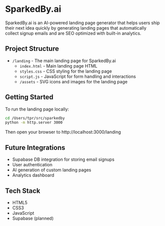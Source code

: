 # SparkedBy.ai

SparkedBy.ai is an AI-powered landing page generator that helps users ship their next idea quickly by generating landing pages that automatically collect signup emails and are SEO optimized with built-in analytics.

## Project Structure

- `/landing` - The main landing page for SparkedBy.ai
  - `index.html` - Main landing page HTML
  - `styles.css` - CSS styling for the landing page
  - `script.js` - JavaScript for form handling and interactions
  - `/assets` - SVG icons and images for the landing page

## Getting Started

To run the landing page locally:

```bash
cd /Users/tpr/src/sparkedby
python -m http.server 3000
```

Then open your browser to http://localhost:3000/landing

## Future Integrations

- Supabase DB integration for storing email signups
- User authentication
- AI generation of custom landing pages
- Analytics dashboard

## Tech Stack

- HTML5
- CSS3
- JavaScript
- Supabase (planned)
